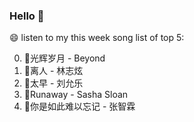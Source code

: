 ### Hello 👋

😄 listen to my this week song list of top 5:

0. 🌈光辉岁月 - Beyond
1. 🌈离人 - 林志炫
2. 🌈太早 - 刘允乐
3. 🌈Runaway - Sasha Sloan
4. 🌈你是如此难以忘记 - 张智霖

